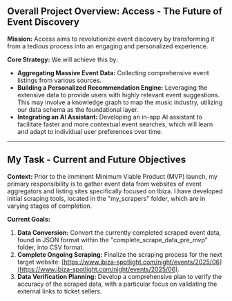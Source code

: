 ## Overall Project Overview: Access - The Future of Event Discovery

**Mission:** Access aims to revolutionize event discovery by transforming it from a tedious process into an engaging and personalized experience.

**Core Strategy:** We will achieve this by:

* **Aggregating Massive Event Data:** Collecting comprehensive event listings from various sources.
* **Building a Personalized Recommendation Engine:** Leveraging the extensive data to provide users with highly relevant event suggestions. This may involve a knowledge graph to map the music industry, utilizing our data schema as the foundational layer.
* **Integrating an AI Assistant:** Developing an in-app AI assistant to facilitate faster and more contextual event searches, which will learn and adapt to individual user preferences over time.

---

## My Task - Current and Future Objectives

**Context:** Prior to the imminent Minimum Viable Product (MVP) launch, my primary responsibility is to gather event data from websites of event aggregators and listing sites specifically focused on Ibiza. I have developed initial scraping tools, located in the "my\_scrapers" folder, which are in varying stages of completion.

**Current Goals:**

1.  **Data Conversion:** Convert the currently completed scraped event data, found in JSON format within the "complete\_scrape\_data\_pre\_mvp" folder, into CSV format.
2.  **Complete Ongoing Scraping:** Finalize the scraping process for the next target website: [https://www.ibiza-spotlight.com/night/events/2025/06](https://www.ibiza-spotlight.com/night/events/2025/06).
3.  **Data Verification Planning:** Develop a comprehensive plan to verify the accuracy of the scraped data, with a particular focus on validating the external links to ticket sellers.